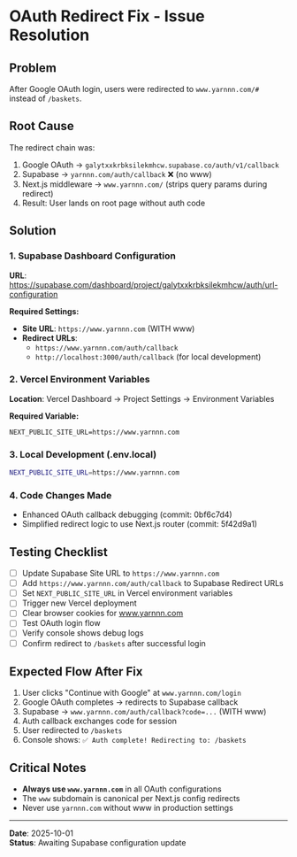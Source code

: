 # OAuth Redirect Fix - Issue Resolution

## Problem
After Google OAuth login, users were redirected to `www.yarnnn.com/#` instead of `/baskets`.

## Root Cause
The redirect chain was:
1. Google OAuth → `galytxxkrbksilekmhcw.supabase.co/auth/v1/callback`
2. Supabase → `yarnnn.com/auth/callback` ❌ (no www)
3. Next.js middleware → `www.yarnnn.com/` (strips query params during redirect)
4. Result: User lands on root page without auth code

## Solution

### 1. Supabase Dashboard Configuration
**URL**: https://supabase.com/dashboard/project/galytxxkrbksilekmhcw/auth/url-configuration

**Required Settings:**
- **Site URL**: `https://www.yarnnn.com` (WITH www)
- **Redirect URLs**: 
  - `https://www.yarnnn.com/auth/callback`
  - `http://localhost:3000/auth/callback` (for local development)

### 2. Vercel Environment Variables
**Location**: Vercel Dashboard → Project Settings → Environment Variables

**Required Variable:**
```
NEXT_PUBLIC_SITE_URL=https://www.yarnnn.com
```

### 3. Local Development (.env.local)
```bash
NEXT_PUBLIC_SITE_URL=https://www.yarnnn.com
```

### 4. Code Changes Made
- Enhanced OAuth callback debugging (commit: 0bf6c7d4)
- Simplified redirect logic to use Next.js router (commit: 5f42d9a1)

## Testing Checklist
- [ ] Update Supabase Site URL to `https://www.yarnnn.com`
- [ ] Add `https://www.yarnnn.com/auth/callback` to Supabase Redirect URLs
- [ ] Set `NEXT_PUBLIC_SITE_URL` in Vercel environment variables
- [ ] Trigger new Vercel deployment
- [ ] Clear browser cookies for www.yarnnn.com
- [ ] Test OAuth login flow
- [ ] Verify console shows debug logs
- [ ] Confirm redirect to `/baskets` after successful login

## Expected Flow After Fix
1. User clicks "Continue with Google" at `www.yarnnn.com/login`
2. Google OAuth completes → redirects to Supabase callback
3. Supabase → `www.yarnnn.com/auth/callback?code=...` (WITH www)
4. Auth callback exchanges code for session
5. User redirected to `/baskets`
6. Console shows: `✅ Auth complete! Redirecting to: /baskets`

## Critical Notes
- **Always use `www.yarnnn.com`** in all OAuth configurations
- The `www` subdomain is canonical per Next.js config redirects
- Never use `yarnnn.com` without www in production settings

---
**Date**: 2025-10-01  
**Status**: Awaiting Supabase configuration update
